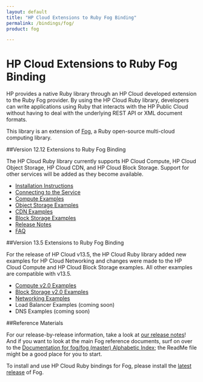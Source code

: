 ```yaml
---
layout: default
title: "HP Cloud Extensions to Ruby Fog Binding"
permalink: /bindings/fog/
product: fog

---
```

# HP Cloud Extensions to Ruby Fog Binding

HP provides a native Ruby library through an HP Cloud developed extension to the Ruby Fog provider. By using the HP Cloud Ruby library, developers can write applications using Ruby that interacts with the HP Public Cloud without having to deal with the underlying REST API or XML document formats.

This library is an extension of [Fog](http://github.com/fog/fog), a Ruby open-source multi-cloud computing library. 

<!--Currently we are maintaining a running branch of the Fog library that contains all HP-specific support. Very soon, we intend to return our contributions to the primary open-source library.-->

##Version 12.12 Extensions to Ruby Fog Binding

The HP Cloud Ruby library currently supports HP Cloud Compute, HP Cloud Object Storage, HP Cloud CDN, and HP Cloud Block Storage. Support for other services will be added as they become available.

* [Installation Instructions](/bindings/fog/install)
* [Connecting to the Service](/bindings/fog/connect)
* [Compute Examples](/bindings/fog/compute)
* [Object Storage Examples](/bindings/fog/object-storage)
* [CDN Examples](/bindings/fog/cdn)
* [Block Storage Examples](/bindings/fog/block-storage)
* [Release Notes](/bindings/fog/release-notes)
* [FAQ](/faq#RubyFogBindings)

##Version 13.5 Extensions to Ruby Fog Binding

For the release of HP Cloud v13.5, the HP Cloud Ruby library added new examples for HP Cloud Networking and changes were made to the HP Cloud Compute and HP Cloud Block Storage examples. All other examples are compatible with v13.5.

* [Compute v2.0 Examples](/v13/bindings/fog/compute)
* [Block Storage v2.0 Examples](/v13/bindings/fog/block-storage)
* [Networking Examples](/v13/bindings/fog/networking)
* Load Balancer Examples (coming soon)
* DNS Examples (coming soon)

##Reference Materials

For our release-by-release information, take a look at [our release notes](/bindings/fog/release-notes)!  And if you want to look at the main Fog reference documents, surf on over to the [Documentation for fog/fog (master) Alphabetic Index](http://rubydoc.info/github/fog/fog/frames/index); the ReadMe file might be a good place for you to start.

To install and use HP Cloud Ruby bindings for Fog, please install the [latest release](http://fog.io) of Fog.

<!-- To help you out a bit, here are some articles on how to use the HP cloud Ruby Fog binding:

* [Using authentication caching](/bindings/fog/articles/authcache/) -->
